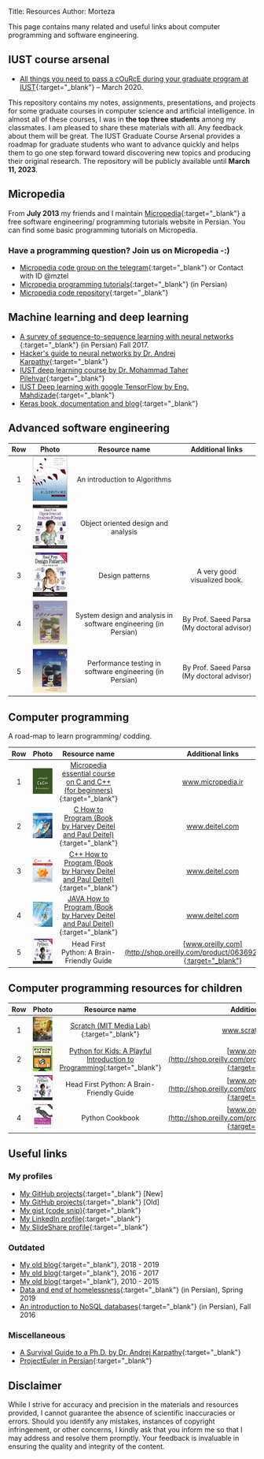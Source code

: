 Title: Resources
Author: Morteza


This page contains many related and useful links about computer programming and software engineering.

## IUST course arsenal
* [All things you need to pass a cOuRcE during your graduate program at IUST](http://webpages.iust.ac.ir/morteza_zakeri/repo/iust_course_materials/){:target="_blank"} – March 2020. 

This repository contains my notes, assignments, presentations, and projects for some graduate courses in computer science and artificial intelligence. In almost all of these courses, I was in **the top three students** among my classmates. I am pleased to share these materials with all. Any feedback about them will be great. The IUST Graduate Course Arsenal provides a roadmap for graduate students who want to advance quickly and helps them to go one step forward toward discovering new topics and producing their original research. The repository will be publicly available until **March 11, 2023**.



## Micropedia
From **July 2013** my friends and I maintain [Micropedia](http://micropedia.ir/){:target="_blank"} a free software engineering/ programming tutorials website in Persian. You can find some basic programming tutorials on Micropedia. 

### Have a programming question? Join us on Micropedia -:)
* [Micropedia code group on the telegram](https://t.me/joinchat/CBglrD-j_t75j-7BM1mDjg){:target="_blank"} or Contact with ID @mztel
* [Micropedia programming tutorials](http://micropedia.ir){:target="_blank"} (in Persian)
* [Micropedia code repository](http://micropedia.ir){:target="_blank"} 



## Machine learning and deep learning
* [ A survey of sequence-to-sequence learning with neural networks ](http://www.boute.ir/iust-nlp-96/290){:target="_blank"} (in Persian) Fall 2017.
* [Hacker's guide to neural networks by Dr. Andrej Karpathy](http://karpathy.github.io/neuralnets/){:target="_blank"}
* [IUST deep learning course by Dr. Mohammad Taher Pilehvar](https://iust-courses.github.io/ai97/){:target="_blank"}
* [IUST Deep learning with google TensorFlow by Eng. Mahdizade](https://github.com/Mahdizade/IUSTDeepLearningWithTensorFlow){:target="_blank"}
* [Keras book, documentation and blog](https://blog.keras.io/){:target="_blank"}



## Advanced software engineering

| Row |                                                                        Photo                                           |     Resource name                                                                                                                                          |              Additional links              |
|:---:|:----------------------------------------------------------------------------------------------------------------------:|:----------------------------------------------------------------------------------------------------------------------------------------------------------:|:------------------------------------------:|
|  1  | ![An introduction to algorithms](../static/img/bookcover/CLRS.jpg)                                                     | An introduction to Algorithms                                                                                                                              |                                            |
|  2  | ![Head first object oriented](../static/img/bookcover/head_first_object_oriented.jpg)                              | Object oriented design and analysis                                                                                                                                                          |                                            |
|  3  | ![Head first design patterns](../static/img/bookcover/head_first_design_patterns.jpg )                             | Design patterns                                        |        A very good visualized book.        |
|  4  | ![Dr Parsa Software Engineering1](../static/img/bookcover/drparsa_book_se_1.jpg )               | System design and analysis in software engineering (in Persian)                                                                                                                                       | By Prof. Saeed Parsa (My doctoral advisor) |
|  5  | ![Dr Parsa Software Engineering3](../static/img/bookcover/drparsa_book_se_3.jpg )                             | Performance testing in software engineering (in Persian)                                                                                                                                                           | By Prof. Saeed Parsa (My doctoral advisor) |



## Computer programming
A road-map to learn programming/ codding.

| Row |                                                                        Photo                                           |     Resource name                                                                                                                                          |               Additional links                         |
|:---:|:----------------------------------------------------------------------------------------------------------------------:|:----------------------------------------------------------------------------------------------------------------------------------------------------------:|:------------------------------------------------------:|
|  1  | ![Micropedia essential course Series](../static/img/bookcover/micropedia_C_and_CPP_thumbnail_v2.png)                   | [Micropedia essential course on C and C++ (for beginners)](http://micropedia.ir/category/cpp-essential-course/){:target="_blank"}                          | www.micropedia.ir                                      |
|  2  | ![C How to Program](../static/img/bookcover/deitel_and_deitel_c.jpg)                                                   | [C How to Program (Book by Harvey Deitel and Paul Deitel)](http://www.deitel.com/Books/C/CHowtoProgram7e/tabid/3635/Default.aspx){:target="_blank"}        | www.deitel.com                                         |
|  3  | ![CPP How to Program](../static/img/bookcover/deitel_and_deitel_cpp.jpg)                                               | [C++ How to Program (Book by Harvey Deitel and Paul Deitel)](http://www.deitel.com/Books/C/CHowtoProgram9e/tabid/3644/Default.aspx){:target="_blank"}      | www.deitel.com                                         |
|  4  | ![JAVA How to Program](../static/img/bookcover/deitel_and_deitel_java.jpg)                                             | [JAVA How to Program (Book by Harvey Deitel and Paul  Deitel)](http://deitel.com/Books/Java/JavaHowtoProgram11e/tabid/3683/Default.aspx){:target="_blank"} | www.deitel.com                                         |
|  5  | ![Head_first_python](../static/img/bookcover/head_first_python.png)| Head First Python: A Brain-Friendly Guide                           	                                        |                                                 [www.oreilly.com](http://shop.oreilly.com/product/0636920003434.do){:target="_blank"}  | 



## Computer programming resources for children
| Row |                             Photo                             	|         Resource name                                             	|                Additional links                   |
|:---:|:---------------------------------------------------------------:|:---------------------------------------------------------------------:|:-------------------------------------------------:|
|  1  | ![Scratch](../static/img/bookcover/scratch.jpg)                 | [Scratch (MIT Media Lab)](https://scratch.mit.edu/){:target="_blank"} 	|  www.scratch.mit.edu	                            |
|  2   | ![Scratch](../static/img/bookcover/python_for_kids.jpg)         | [Python for Kids: A Playful Introduction to Programming](https://books.google.com/books/about/Python_for_Kids.html?id=Wd_PJ2y68uIC&printsec=frontcover&source=kp_read_button#v=onepage&q&f=false){:target="_blank"}     |   [www.oreilly.com](http://shop.oreilly.com/product/9781593274078.do){:target="_blank"}  |
|  3  | ![Head_first_python](../static/img/bookcover/head_first_python.png)| Head First Python: A Brain-Friendly Guide                           	                                        |                                                 [www.oreilly.com](http://shop.oreilly.com/product/0636920003434.do){:target="_blank"}     |
|  4  | ![Python cookbook](../static/img/bookcover/paython_book.jpg)| Python Cookbook                           	                                        |                                               [www.oreilly.com](http://shop.oreilly.com/product/0636920027072.do){:target="_blank"}    |




## Useful links

### My profiles
* [My GitHub projects](https://github.com/m-zakeri/){:target="_blank"} [New]
* [My GitHub projects](https://github.com/mortazazakeri){:target="_blank"} [Old]
* [My gist (code snip)](https://gist.github.com/m-zakeri){:target="_blank"}
* [My LinkedIn profile](https://www.linkedin.com/in/mortazazakeri/){:target="_blank"}
* [My SlideShare profile](https://www.slideshare.net/MortezaZakeri){:target="_blank"}


### Outdated
* [My old blog](http://m-zakeri.github.io/archives/2017/){:target="_blank"}, 2018 - 2019
* [My old blog](http://m-zakeri.github.io/archives/2017/){:target="_blank"}, 2016 - 2017
* [My old blog](https://zakerim.webs.com/){:target="_blank"}, 2010 - 2015
* [Data and end of homelessness](http://micropedia.ir/1398/03/15/using-data-to-understand-and-end-homelessness/){:target="_blank"} (in Persian), Spring 2019
* [An introduction to NoSQL databases](http://micropedia.ir/1397/02/13/introduction-to-nosql-databases/){:target="_blank"} (in Persian), Fall 2016


### Miscellaneous
* [A Survival Guide to a Ph.D. by Dr. Andrej Karpathy](http://karpathy.github.io/2016/09/07/phd/){:target="_blank"}
* [ProjectEuler in Persian](https://marhale3.github.io/problems.html){:target="_blank"}



## Disclaimer
While I strive for accuracy and precision in the materials and resources provided, I cannot guarantee the absence of scientific inaccuracies or errors. Should you identify any mistakes, instances of copyright infringement, or other concerns, I kindly ask that you inform me so that I may address and resolve them promptly. Your feedback is invaluable in ensuring the quality and integrity of the content.


